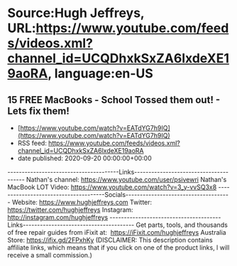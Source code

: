 # Source:Hugh Jeffreys, URL:https://www.youtube.com/feeds/videos.xml?channel_id=UCQDhxkSxZA6lxdeXE19aoRA, language:en-US

## 15 FREE MacBooks - School Tossed them out! - Lets fix them!
 - [https://www.youtube.com/watch?v=EATdYG7h9IQ](https://www.youtube.com/watch?v=EATdYG7h9IQ)
 - RSS feed: https://www.youtube.com/feeds/videos.xml?channel_id=UCQDhxkSxZA6lxdeXE19aoRA
 - date published: 2020-09-20 00:00:00+00:00

---------------------------------------Links---------------------------------------
Nathan's channel: https://www.youtube.com/user/psivewri
Nathan's MacBook LOT Video: https://www.youtube.com/watch?v=3_y-vvSQ3x8
--------------------------------------Socials-------------------------------------
Website: https://www.hughjeffreys.com 
Twitter: https://twitter.com/hughjeffreys
Instagram: http://instagram.com/hughjeffreys
---------------------------------------Links---------------------------------------
Get parts, tools, and thousands of free repair guides from iFixit at: 
    https://iFixit.com/hughjeffreys
Australia Store: https://ifix.gd/2FPxhKy
(DISCLAIMER: This description contains affiliate links, which means that if you click on one of the product links, l will receive a small commission.)

